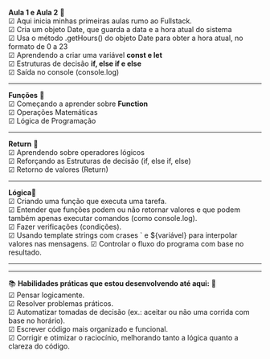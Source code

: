  **Aula 1 e Aula 2** 📝<br>
☑ Aqui inicia minhas primeiras aulas rumo ao Fullstack.<br>
☑ Cria um objeto Date, que guarda a data e a hora atual do sistema<br>
☑ Usa o método .getHours() do objeto Date para obter a hora atual, no formato de 0 a 23<br>
☑ Aprendendo a criar uma variável **const e let**<br>
☑ Estruturas de decisão **if, else if e else**<br>
☑ Saída no console (console.log)<br>

---
**Funções** 📝<br>
☑ Começando a aprender sobre **Function**<br>
☑ Operações Matemáticas<br>
☑ Lógica de Programação<br>

---
**Return** 📝<br>
☑ Aprendendo sobre operadores lógicos<br>
☑ Reforçando as Estruturas de decisão (if, else if, else)<br>
☑ Retorno de valores (Return)<br>

---
**Lógica**📝<br>
☑ Criando uma função que executa uma tarefa.<br>
☑ Entender que funções podem ou não retornar valores e que podem também apenas executar comandos (como console.log).<br>
☑ Fazer verificações (condições).<br>
☑ Usando template strings com crases ` e ${variável} para interpolar valores nas mensagens.
☑ Controlar o fluxo do programa com base no resultado.

---
---
📚 **Habilidades práticas que estou desenvolvendo até aqui:** 📝<br>
☑ Pensar logicamente.<br>
☑ Resolver problemas práticos.<br>
☑ Automatizar tomadas de decisão (ex.: aceitar ou não uma corrida com base no horário).<br>
☑ Escrever código mais organizado e funcional.<br>
☑ Corrigir e otimizar o raciocínio, melhorando tanto a lógica quanto a clareza do código.<br>


